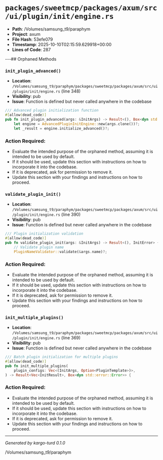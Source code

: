# `packages/sweetmcp/packages/axum/src/ui/plugin/init/engine.rs`

- **Path**: /Volumes/samsung_t9/paraphym
- **Project**: axum
- **File Hash**: 53efe079  
- **Timestamp**: 2025-10-10T02:15:59.629918+00:00  
- **Lines of Code**: 287

---## Orphaned Methods


### `init_plugin_advanced()`

- **Location**: `/Volumes/samsung_t9/paraphym/packages/sweetmcp/packages/axum/src/ui/plugin/init/engine.rs` (line 348)
- **Visibility**: pub
- **Issue**: Function is defined but never called anywhere in the codebase

```rust
/// Advanced plugin initialization function
#[allow(dead_code)]
pub fn init_plugin_advanced(args: &InitArgs) -> Result<(), Box<dyn std::error::Error>> {
    let engine = AdvancedPluginInitEngine::new(args.clone())?;
    let _result = engine.initialize_advanced()?;
```

### Action Required:

- Evaluate the intended purpose of the orphaned method, assuming it is intended to be used by default.
- If it should be used, update this section with instructions on how to incorporate it into the codebase.
- If it is deprecated, ask for permission to remove it.
- Update this section with your findings and instructions on how to proceed.


### `validate_plugin_init()`

- **Location**: `/Volumes/samsung_t9/paraphym/packages/sweetmcp/packages/axum/src/ui/plugin/init/engine.rs` (line 390)
- **Visibility**: pub
- **Issue**: Function is defined but never called anywhere in the codebase

```rust
/// Plugin initialization validation
#[allow(dead_code)]
pub fn validate_plugin_init(args: &InitArgs) -> Result<(), InitError> {
    // Validate plugin name
    PluginNameValidator::validate(&args.name)?;
```

### Action Required:

- Evaluate the intended purpose of the orphaned method, assuming it is intended to be used by default.
- If it should be used, update this section with instructions on how to incorporate it into the codebase.
- If it is deprecated, ask for permission to remove it.
- Update this section with your findings and instructions on how to proceed.


### `init_multiple_plugins()`

- **Location**: `/Volumes/samsung_t9/paraphym/packages/sweetmcp/packages/axum/src/ui/plugin/init/engine.rs` (line 369)
- **Visibility**: pub
- **Issue**: Function is defined but never called anywhere in the codebase

```rust
/// Batch plugin initialization for multiple plugins
#[allow(dead_code)]
pub fn init_multiple_plugins(
    plugin_configs: Vec<(InitArgs, Option<PluginTemplate>)>,
) -> Result<Vec<InitResult>, Box<dyn std::error::Error>> {
```

### Action Required:

- Evaluate the intended purpose of the orphaned method, assuming it is intended to be used by default.
- If it should be used, update this section with instructions on how to incorporate it into the codebase.
- If it is deprecated, ask for permission to remove it.
- Update this section with your findings and instructions on how to proceed.

---

*Generated by kargo-turd 0.1.0*

/Volumes/samsung_t9/paraphym